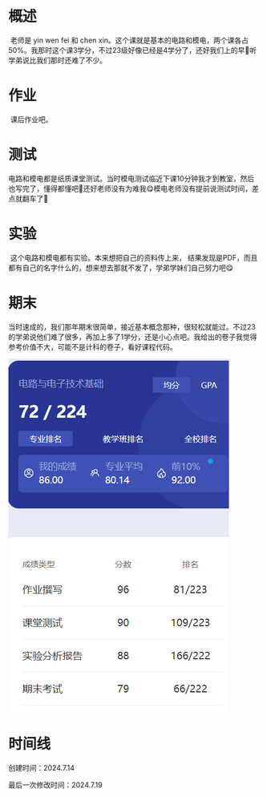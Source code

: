 # 概述

​	老师是 yin wen fei 和 chen xin。这个课就是基本的电路和模电，两个课各占50%。我那时这个课3学分，不过23级好像已经是4学分了，还好我们上的早🤣听学弟说比我们那时还难了不少。

# 作业

​	课后作业吧。

# 测试

​	电路和模电都是纸质课堂测试。当时模电测试临近下课10分钟我才到教室，然后也写完了，懂得都懂吧🤣还好老师没有为难我😋模电老师没有提前说测试时间，差点就翻车了🤣

# 实验

​	这个电路和模电都有实验。本来想把自己的资料传上来， 结果发现是PDF，而且都有自己的名字什么的，想来想去那就不发了，学弟学妹们自己努力吧😋

# 期末

​	当时速成的，我们那年期末很简单，接近基本概念那种，很轻松就能过。不过23的学弟说他们难了很多，再加上多了1学分，还是小心点吧。我给出的卷子我觉得参考价值不大，可能不是计科的卷子，看好课程代码。

![image-20240714233012473](电路和模拟电路及其应用-assets/image-20240714233012473.png)

# 时间线

创建时间：2024.7.14

最后一次修改时间：2024.7.19
